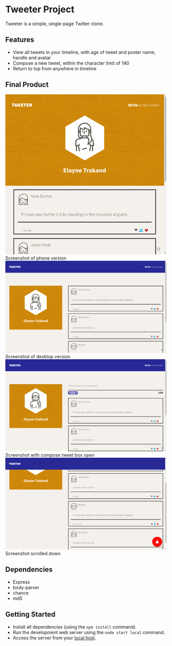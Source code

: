 # Tweeter Project

Tweeter is a simple, single-page Twitter clone.

## Features
- View all tweets in your timeline, with age of tweet and poster name, handle and avatar
- Compose a new tweet, within the character limit of 140
- Return to top from anywhere in timeline

## Final Product

!["Screenshot of phone version"](https://github.com/marcelloak/tweeter/blob/master/docs/phone-version.png)
Screenshot of phone version
!["Screenshot of desktop version"](https://github.com/marcelloak/tweeter/blob/master/docs/desktop-version.png)
Screenshot of desktop version
!["Screenshot with compose tweet box open"](https://github.com/marcelloak/tweeter/blob/master/docs/compose-tweet.png)
Screenshot with compose tweet box open
!["Screenshot scrolled down"](https://github.com/marcelloak/tweeter/blob/master/docs/scrolled-down.png)
Screenshot scrolled down

## Dependencies

- Express
- body-parser
- chance
- md5

## Getting Started

- Install all dependencies (using the `npm install` command).
- Run the development web server using the `node start local` command.
- Access the server from your [local host](http://localhost:8080).